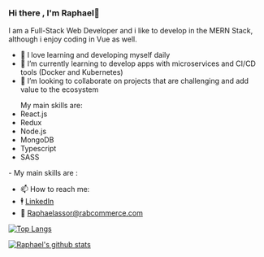 ### Hi there , I'm Raphael👋

I am a Full-Stack Web Developer and i like to develop in the MERN Stack, although i enjoy coding in Vue as well. 
- 🔭 I love learning and developing myself daily
- 🌱 I’m currently learning to develop apps with microservices and CI/CD tools (Docker and Kubernetes)
- 👯 I’m looking to collaborate on projects that are challenging and add value to the ecosystem
 <ul>
My main skills are:
  <li>React.js </li>
   <li>Redux </li>
   <li>Node.js</li>
   <li>MongoDB</li>
   <li>Typescript</li>
   <li>SASS</li>
</ul>
- My main skills are : 

- 📫 How to reach me: 
- 🕴️ [LinkedIn](https://www.linkedin.com/in/raphael-assor-749602202/)
- 📧 Raphaelassor@rabcommerce.com 


[![Top Langs](https://github-readme-stats.vercel.app/api/top-langs/?username=raphaelassor)](https://github.com/raphaelassor/github-readme-stats)

[![Raphael's github stats](https://github-readme-stats.vercel.app/api?username=raphaelassor&count_private=true&show_icons=true&theme=radical&hide_rank=false)](https://github.com/raphaelassor/github-readme-stats)
